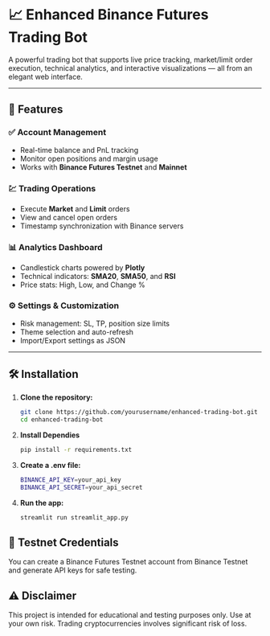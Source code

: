# 📈 Enhanced Binance Futures Trading Bot

A powerful trading bot that supports live price tracking, market/limit order execution, technical analytics, and interactive visualizations — all from an elegant web interface.

---

## 🚀 Features

### ✅ Account Management
- Real-time balance and PnL tracking
- Monitor open positions and margin usage
- Works with **Binance Futures Testnet** and **Mainnet**

### 💹 Trading Operations
- Execute **Market** and **Limit** orders
- View and cancel open orders
- Timestamp synchronization with Binance servers

### 📊 Analytics Dashboard
- Candlestick charts powered by **Plotly**
- Technical indicators: **SMA20**, **SMA50**, and **RSI**
- Price stats: High, Low, and Change %

### ⚙️ Settings & Customization
- Risk management: SL, TP, position size limits
- Theme selection and auto-refresh
- Import/Export settings as JSON

---

## 🛠️ Installation

1. **Clone the repository:**
   ```bash
   git clone https://github.com/yourusername/enhanced-trading-bot.git
   cd enhanced-trading-bot
2. **Install Dependies**
   ```bash
   pip install -r requirements.txt
3. **Create a .env file:**
   ```bash
   BINANCE_API_KEY=your_api_key
   BINANCE_API_SECRET=your_api_secret
4. **Run the app:**
   ```bash
   streamlit run streamlit_app.py

## 🧪 Testnet Credentials
You can create a Binance Futures Testnet account from Binance Testnet and generate API keys for safe testing.

## ⚠️ Disclaimer
This project is intended for educational and testing purposes only. Use at your own risk. Trading cryptocurrencies involves significant risk of loss.
